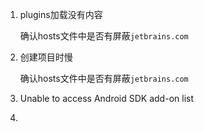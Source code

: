 1. plugins加载没有内容

   确认hosts文件中是否有屏蔽`jetbrains.com`

2. 创建项目时慢

   确认hosts文件中是否有屏蔽`jetbrains.com`
   
3. Unable to access Android SDK add-on list

4. 


